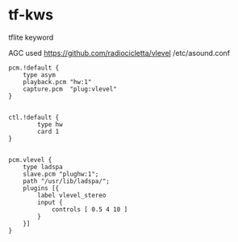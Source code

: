 # tf-kws
tflite keyword 

AGC used https://github.com/radiocicletta/vlevel
/etc/asound.conf
```
pcm.!default {
    type asym
    playback.pcm "hw:1"
    capture.pcm  "plug:vlevel"
}


ctl.!default {
        type hw
        card 1
}


pcm.vlevel {
    type ladspa
    slave.pcm "plughw:1";
    path "/usr/lib/ladspa/";
    plugins [{
        label vlevel_stereo
        input {
            controls [ 0.5 4 10 ]
        }
    }]
}
```
